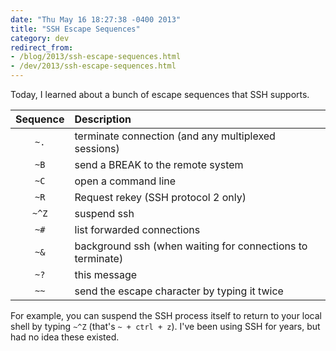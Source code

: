 ```yaml
---
date: "Thu May 16 18:27:38 -0400 2013"
title: "SSH Escape Sequences"
category: dev
redirect_from:
- /blog/2013/ssh-escape-sequences.html
- /dev/2013/ssh-escape-sequences.html
---
```


Today, I learned about a bunch of escape sequences that SSH supports.

| Sequence | Description                                              |
| :------: | :--------------------------------------------------------|
| `~.`     | terminate connection (and any multiplexed sessions)
| `~B`     | send a BREAK to the remote system
| `~C`     | open a command line
| `~R`     | Request rekey (SSH protocol 2 only)
| `~^Z`    | suspend ssh
| `~#`     | list forwarded connections
| `~&`     | background ssh (when waiting for connections to terminate)
| `~?`     | this message
| `~~`     | send the escape character by typing it twice

For example, you can suspend the SSH process itself to return to your local
shell by typing `~^Z` (that's `~ + ctrl + z`). I've been using SSH for years,
but had no idea these existed.
